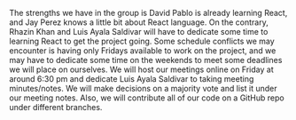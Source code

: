 The strengths we have in the group is David Pablo is already learning
React, and Jay Perez knows a little bit about React language. On the
contrary, Rhazin Khan and Luis Ayala Saldivar will have to dedicate some
time to learning React to get the project going. Some schedule conflicts
we may encounter is having only Fridays available to work on the
project, and we may have to dedicate some time on the weekends to meet
some deadlines we will place on ourselves. We will host our meetings
online on Friday at around 6:30 pm and dedicate Luis Ayala Saldivar to
taking meeting minutes/notes. We will make decisions on a majority vote
and list it under our meeting notes. Also, we will contribute all of our
code on a GitHub repo under different branches.
